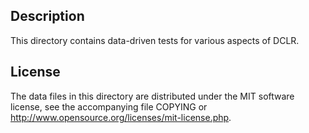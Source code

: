 Description
------------

This directory contains data-driven tests for various aspects of DCLR.

License
--------

The data files in this directory are distributed under the MIT software
license, see the accompanying file COPYING or
http://www.opensource.org/licenses/mit-license.php.

